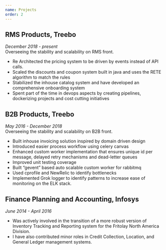 ```yaml
---
name: Projects
order: 2
---
```


## RMS Products, Treebo
_December 2018 - present_  
Overseeing the stability and scalability on RMS front.
* Re Architected the pricing system to be driven by events instead of API calls.
* Scaled the discounts and coupon system built in java and uses the RETE algorithm to match the rules
* Stabilized the inhouse catalog system and have developed an comprehensive onboarding system
* Spent part of the time in devops aspects by creating pipelines, dockerizing projects and cost cutting initiatives 


## B2B Products, Treebo
_May 2016 - December 2018_  
Overseeing the stability and scalability on B2B front.
* Built inhouse invoicing solution inspired by domain driven design
* Introduced easier process workflow using celery canvas
* Enhanced custom worker implementation that ensures unique id per message, delayed retry mechanisms and dead-letter queues
* Improved unit testing coverage
* Built “gevent” based auto scalable custom worker for rabbitmq
* Used cprofile and NewRelic to identify bottlenecks
* Implemented Grok logger to identify patterns to increase ease of monitoring on the ELK stack.


## Finance Planning and Accounting, Infosys
_June 2014 - April 2016_  
 * Was actively involved in the transition of a more robust version of Inventory Tracking and Reporting system for the Fritolay North America Division. 
 * I have also contributed minor roles in Credit Collection, Location, and General Ledger management systems.